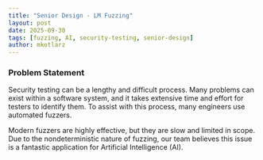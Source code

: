 ```yaml
---
title: "Senior Design - LM Fuzzing"
layout: post
date: 2025-09-30
tags: [fuzzing, AI, security-testing, senior-design]
author: mkotlarz
---
```


### Problem Statement
Security testing can be a lengthy and difficult process. Many problems can exist within a software system, and it takes extensive time and effort for testers to identify them. To assist with this process, many engineers use automated fuzzers.

Modern fuzzers are highly effective, but they are slow and limited in scope. Due to the nondeterministic nature of fuzzing, our team believes this issue is a fantastic application for Artificial Intelligence (AI).
